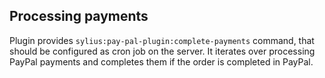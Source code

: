 ## Processing payments

Plugin provides `sylius:pay-pal-plugin:complete-payments` command, that should be configured as cron job on the server.
It iterates over processing PayPal payments and completes them if the order is completed in PayPal.
